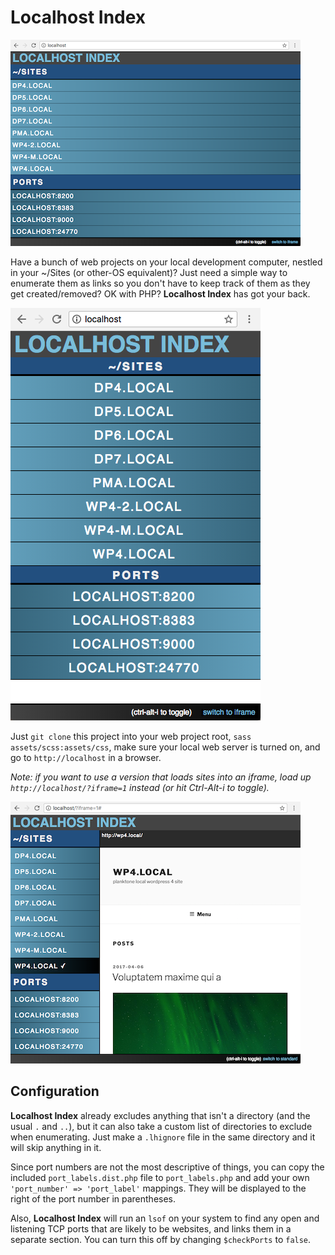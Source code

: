 # Localhost Index

![Localhost Index Full Page](assets/img/localhost_index_full_page.png "Localhost Index Full Page")

Have a bunch of web projects on your local development computer, nestled in your ~/Sites (or other-OS equivalent)? Just need a simple way to enumerate them as links so you don't have to keep track of them as they get created/removed? OK with PHP? **Localhost Index** has got your back.

![Localhost Index Mobile](assets/img/localhost_index_mobile.png "Localhost Index Full Mobile")

Just `git clone` this project into your web project root, `sass assets/scss:assets/css`, make sure your local web server is turned on, and go to `http://localhost` in a browser.

_Note: if you want to use a version that loads sites into an iframe, load up `http://localhost/?iframe=1` instead (or hit Ctrl-Alt-i to toggle)._

![Localhost Index Iframe](assets/img/localhost_index_iframe.png "Localhost Index Iframe")

## Configuration

**Localhost Index** already excludes anything that isn't a directory (and the usual `.` and `..`), but it can also take a custom list of directories to exclude when enumerating. Just make a `.lhignore` file in the same directory and it will skip anything in it.

Since port numbers are not the most descriptive of things, you can copy the included `port_labels.dist.php` file to `port_labels.php` and add your own `'port_number' => 'port_label'` mappings. They will be displayed to the right of the port number in parentheses.

Also, **Localhost Index** will run an `lsof` on your system to find any open and listening TCP ports that are likely to be websites, and links them in a separate section. You can turn this off by changing `$checkPorts` to `false`.
